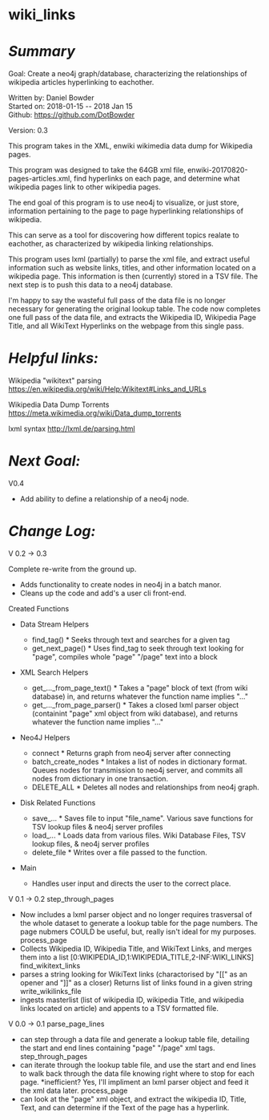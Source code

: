 # wiki_links


# ***Summary***
Goal: Create a neo4j graph/database, characterizing the relationships of wikipedia articles hyperlinking to eachother.

Written by: Daniel Bowder <br>
Started on: 2018-01-15 -- 2018 Jan 15 <br>
Github: https://github.com/DotBowder <br>

Version: 0.3 <br>

This program takes in the XML, enwiki wikimedia data dump for Wikipedia pages.

This program was designed to take the 64GB xml file, enwiki-20170820-pages-articles.xml,
find hyperlinks on each page, and determine what wikipedia pages link to other wikipedia pages.

The end goal of this program is to use neo4j to visualize, or just store, information
pertaining to the page to page hyperlinking relationships of wikipedia.

This can serve as a tool for discovering how different topics realate to eachother,
as characterized by wikipedia linking relationships.

This program uses lxml (partially) to parse the xml file, and extract useful information such as
website links, titles, and other information located on a wikipedia page. This information is then (currently) stored in a TSV file. The next step is to push this data to a neo4j database.

I'm happy to say the wasteful full pass of the data file is no longer necessary for generating
the original lookup table. The code now completes one full pass of the data file, and extracts
the Wikipedia ID, Wikipedia Page Title, and all WikiText Hyperlinks on the webpage from this single pass.

# ***Helpful links:*** <br>
Wikipedia "wikitext" parsing
https://en.wikipedia.org/wiki/Help:Wikitext#Links_and_URLs

Wikipedia Data Dump Torrents
https://meta.wikimedia.org/wiki/Data_dump_torrents

lxml syntax
http://lxml.de/parsing.html

# ***Next Goal:*** <br>

V0.4

- Add ability to define a relationship of a neo4j node.




# ***Change Log:*** <br>

V 0.2 -> 0.3

Complete re-write from the ground up.

- Adds functionality to create nodes in neo4j in a batch manor.
- Cleans up the code and add's a user cli front-end.

Created Functions
  - Data Stream Helpers
    - find_tag() * Seeks through text and searches for a given tag
    - get_next_page() * Uses find_tag to seek through text looking for "page", compiles whole "page" "/page" text into a block
  - XML Search Helpers
    - get_..._from_page_text() * Takes a "page" block of text (from wiki database) in, and returns whatever the function name implies "..."
    - get_..._from_page_parser() * Takes a closed lxml parser object (containint "page" xml object from wiki database), and returns whatever the function name implies "..."
  - Neo4J Helpers
    - connect * Returns graph from neo4j server after connecting
    - batch_create_nodes * Intakes a list of nodes in dictionary format. Queues nodes for transmission to neo4j server, and commits all nodes from dictionary in one transaction.
    - DELETE_ALL * Deletes all nodes and relationships from neo4j graph.
  - Disk Related Functions
    - save_... * Saves file to input "file_name". Various save functions for TSV lookup files & neo4j server profiles
    - load_... * Loads data from various files. Wiki Database Files, TSV lookup files, & neo4j server profiles
    - delete_file * Writes over a file passed to the function.

  - Main
    - Handles user input and directs the user to the correct place.

V 0.1 -> 0.2
step_through_pages 
- Now includes a lxml parser object and no longer requires trasversal of the whole dataset to generate a lookup table for the page numbers. The page nubmers COULD be useful, but, really isn't ideal for my purposes.
process_page 
- Collects Wikipedia ID, Wikipedia Title, and WikiText Links, and merges them into a list
 [0:WIKIPEDIA_ID,1:WIKIPEDIA_TITLE,2-INF:WIKI_LINKS]
find_wikitext_links 
- parses a string looking for WikiText links (charactorised by "[[" as an opener and "]]" as a closer) Returns list of links found in a given string
write_wikilinks_file 
- ingests masterlist (list of wikipedia ID, wikipedia Title, and wikipedia links located on article) and appents to a TSV formatted file.

V 0.0 -> 0.1
parse_page_lines 
- can step through a data file and generate a lookup table file, detailing the start and end lines containing "page" "/page" xml tags.
step_through_pages 
- can iterate through the lookup table file, and use the start and end lines to walk back through the data file knowing right where to stop for each page. *inefficient? Yes, I'll impliment an lxml parser object and feed it the xml data later.
process_page 
- can look at the "page" xml object, and extract the wikipedia ID, Title, Text, and can determine if the Text of the page has a hyperlink.
